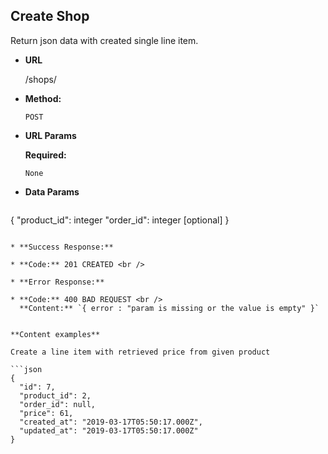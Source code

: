 **Create Shop**
----
  Return json data with created single line item.

* **URL**

  /shops/

* **Method:**

  `POST`
  
*  **URL Params**

   **Required:**
 
   `None`

* **Data Params**

  ```json
{
    "product_id": integer
    "order_id": integer [optional]
}
  ```

* **Success Response:**

  * **Code:** 201 CREATED <br />
 
* **Error Response:**

  * **Code:** 400 BAD REQUEST <br />
    **Content:** `{ error : "param is missing or the value is empty" }`


**Content examples**

Create a line item with retrieved price from given product 

```json
{
    "id": 7,
    "product_id": 2,
    "order_id": null,
    "price": 61,
    "created_at": "2019-03-17T05:50:17.000Z",
    "updated_at": "2019-03-17T05:50:17.000Z"
}
```
 
